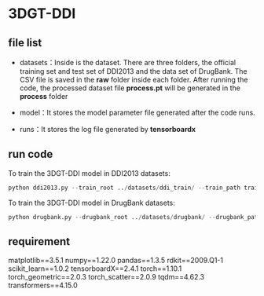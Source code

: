 # 3DGT-DDI

## file list

- datasets：Inside is the dataset. There are three folders, the official training set and test set of DDI2013 and the data set of DrugBank.
  The CSV file is saved in the **raw** folder inside each folder. After running the code, the processed dataset file **process.pt** will be generated in the **process** folder

- model：It stores the model parameter file generated after the code runs.

- runs：It stores the log file generated by **tensorboardx**

  

## run code

To train the 3DGT-DDI model in DDI2013 datasets:

```python
python ddi2013.py --train_root ../datasets/ddi_train/ --train_path train_smiles_pos.csv --test_root ../datasets/ddi_test/ --test_path test_smiles_pos.csv --batch_size 8 --epochs 300 --lr 2e-6 --weight_decay 1e-2 --model_name allenai/scibert_scivocab_uncased --num_class 5 --max_len 128 --emb_dim 64 --cutoff 10.0 --num_layers 6 --hidden_channels 128 --num_filters 128 --num_gaussians 50 --g_out_channels 32
```

To train the 3DGT-DDI model in DrugBank datasets:

```python
python drugbank.py --drugbank_root ../datasets/drugbank/ --drugbank_path drugbank.csv --batch_size 16 --epochs 200 --lr 2e-5 --weight_decay 1e-2 --num_class 2 --cutoff 10.0 --num_layers 6 --hidden_channels 128 --num_filters 128 --num_gaussians 50 --g_out_channels 32
```



## requirement

matplotlib==3.5.1
numpy==1.22.0
pandas==1.3.5
rdkit==2009.Q1-1
scikit_learn==1.0.2
tensorboardX==2.4.1
torch==1.10.1
torch_geometric==2.0.3
torch_scatter==2.0.9
tqdm==4.62.3
transformers==4.15.0
